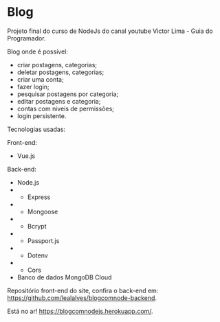# Blog

Projeto final do curso de NodeJs do canal youtube Victor Lima - Guia do Programador.

Blog onde é possível:
- criar postagens, categorias;
- deletar postagens, categorias;
- criar uma conta;
- fazer login;
- pesquisar postagens por categoria;
- editar postagens e categoria;
- contas com niveis de permissões;
- login persistente.

Tecnologias usadas:

Front-end:
- Vue.js

Back-end:
- Node.js
- - Express
- - Mongoose
- - Bcrypt
- - Passport.js
- - Dotenv
- - Cors
- Banco de dados MongoDB Cloud

Repositório front-end do site, confira o back-end em: https://github.com/lealalves/blogcomnode-backend.

Está no ar! https://blogcomnodejs.herokuapp.com/.
